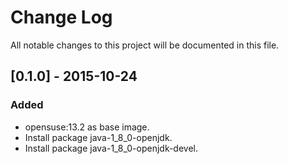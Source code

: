 # Change Log
All notable changes to this project will be documented in this file.

## [0.1.0] - 2015-10-24
### Added
- opensuse:13.2 as base image.
- Install package java-1_8_0-openjdk.
- Install package java-1_8_0-openjdk-devel.
